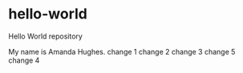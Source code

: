 # hello-world
Hello World repository

My name is Amanda Hughes.
change 1
change 2
change 3
change 5
change 4

